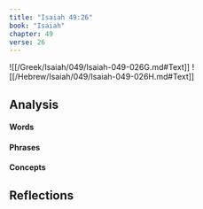 ```yaml
---
title: "Isaiah 49:26"
book: "Isaiah"
chapter: 49
verse: 26
---
```

![[/Greek/Isaiah/049/Isaiah-049-026G.md#Text]]
![[/Hebrew/Isaiah/049/Isaiah-049-026H.md#Text]]

## Analysis

#### Words

#### Phrases

#### Concepts

## Reflections
